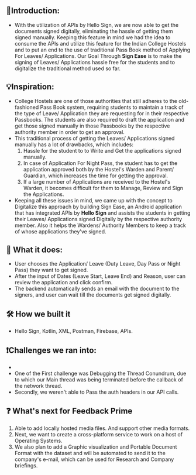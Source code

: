 ## 🥁Introduction:

- With the utilization of APIs by Hello Sign, we are now able to get the documents signed digitally,
  eliminating the hassle of getting them signed manually. Keeping this feature in mind we had the 
  idea to consume the APIs and utilize this feature for the Indian College Hostels and to put an 
  end to the use of traditional Pass Book method of Applying For Leaves/ Applications. Our Goal
  Through **Sign Ease** is to make the signing of Leaves/ Applications hassle free for the 
  students and to digitalize the traditional method used so far.

## 💡Inspiration:

- College Hostels are one of those authorities that still adheres to the old-fashioned Pass Book system,
  requiring students to maintain a track of the type of Leave/ Application they are requesting for in
  their respective Passbooks. The students are also required to draft the application and get those
  signed manually in those Passbooks by the respective authority member in order to get an approval.
- This traditional process of getting the Leaves/ Applications signed manually has a lot of drawbacks,
  which includes:
  1. Hassle for the student to to Write and Get the applications signed manually.
  2. In case of Application For Night Pass, the student has to get the application approved both by the 
     Hostel's Warden and Parent/ Guardian, which increases the time for getting the approval.
  3. If a large number of Applications are received to the Hostel's Warden, it becomes difficult for
     them to Manage, Review and Sign the Applications.
- Keeping all these issues in mind, we came up with the concept to Digitalize this approach by building
  Sign Ease, an Android application that has integrated APIs by **Hello Sign** and assists the students 
  in getting their Leaves/ Applications signed Digitally by the respective authority member. Also it 
  helps the Wardens/ Authority Members to keep a track of whose applications they've signed.

## 💬 What it does:

- User chooses the Application/ Leave (Duty Leave, Day Pass or Night Pass) they want to get signed.
- After the input of Dates (Leave Start, Leave End) and Reason, user can review the application and click
  confirm. 
- The backend automatically sends an email with the document to the signers, and user can wait till the
  documents get signed digitally.
  
## 🛠 How we built it

- Hello Sign, Kotlin, XML, Postman, Firebase, APIs.

## ❗Challenges we ran into:

- 
- One of the First challenge was Debugging the Thread Conundrum, due to which our Main thread was
  being terminated before the callback of the network thread.
- Secondly, we weren't able to Pass the auth headers in our API calls.

## ❓ What's next for Feedback Prime

1. Able to add locally hosted media files. And support other media formats.
2. Next, we want to create a cross-platform service to work on a host of Operating Systems.
3. We also plan to add a Graphic visualization and Portable Document Format with the dataset and
   will be automated to send it to the company's e-mail, which can be used for Research and Company
   briefings.
   
##
